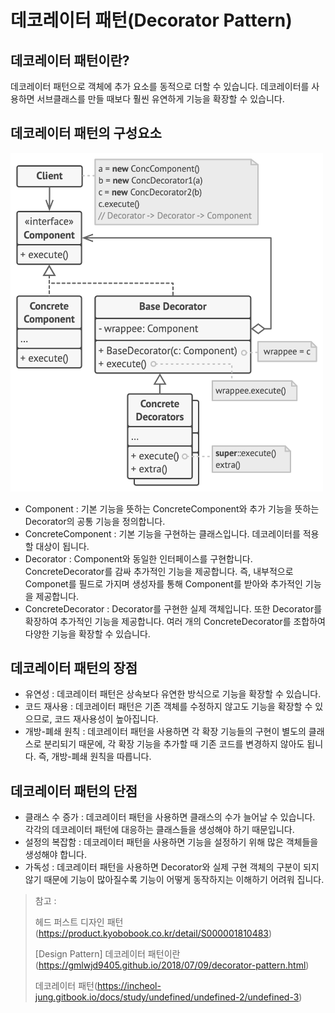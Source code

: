# 데코레이터 패턴(Decorator Pattern)

## 데코레이터 패턴이란?

데코레이터 패턴으로 객체에 추가 요소를 동적으로 더할 수 있습니다. 데코레이터를 사용하면 서브클래스를 만들 때보다 훨씬 유연하게 기능을 확장할 수 있습니다.

## 데코레이터 패턴의 구성요소

<img src="img/DecoratorPattern.png" width="500">

* Component : 기본 기능을 뜻하는 ConcreteComponent와 추가 기능을 뜻하는 Decorator의 공통 기능을 정의합니다.
* ConcreteComponent : 기본 기능을 구현하는 클래스입니다. 데코레이터를 적용할 대상이 됩니다.
* Decorator : Component와 동일한 인터페이스를 구현합니다. ConcreteDecorator를 감싸 추가적인 기능을 제공합니다. 즉, 내부적으로 Componet를 필드로 가지며 생성자를 통해 Component를 받아와 추가적인 기능을 제공합니다.
* ConcreteDecorator : Decorator를 구현한 실제 객체입니다. 또한 Decorator를 확장하여 추가적인 기능을 제공합니다. 여러 개의 ConcreteDecorator를 조합하여 다양한 기능을 확장할 수 있습니다.

## 데코레이터 패턴의 장점

* 유연성 : 데코레이터 패턴은 상속보다 유연한 방식으로 기능을 확장할 수 있습니다.
* 코드 재사용 : 데코레이터 패턴은 기존 객체를 수정하지 않고도 기능을 확장할 수 있으므로, 코드 재사용성이 높아집니다.
* 개방-폐쇄 원칙 : 데코레이터 패턴을 사용하면 각 확장 기능들의 구현이 별도의 클래스로 분리되기 때문에, 각 확장 기능을 추가할 때 기존 코드를 변경하지 않아도 됩니다. 즉, 개방-폐쇄 원칙을 따릅니다.

## 데코레이터 패턴의 단점

* 클래스 수 증가 : 데코레이터 패턴을 사용하면 클래스의 수가 늘어날 수 있습니다. 각각의 데코레이터 패턴에 대응하는 클래스들을 생성해야 하기 때문입니다.
* 설정의 복잡함 : 데코레이터 패턴을 사용하면 기능을 설정하기 위해 많은 객체들을 생성해야 합니다.
* 가독성 : 데코레이터 패턴을 사용하면 Decorator와 실제 구현 객체의 구분이 되지 않기 때문에 기능이 많아질수록 기능이 어떻게 동작하지는 이해하기 어려워 집니다.

> 참고 : 
> 
> 헤드 퍼스트 디자인 패턴(https://product.kyobobook.co.kr/detail/S000001810483)
> 
> [Design Pattern] 데코레이터 패턴이란(https://gmlwjd9405.github.io/2018/07/09/decorator-pattern.html)
> 
> 데코레이터 패턴(https://incheol-jung.gitbook.io/docs/study/undefined/undefined-2/undefined-3)